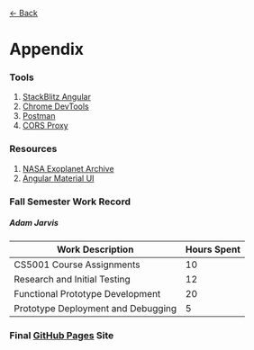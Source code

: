 [<- Back](./README.md)

# Appendix

### Tools
1. [StackBlitz Angular](https://stackblitz.com/edit/angular?file=src%2Fapp%2Fapp.component.ts)
2. [Chrome DevTools](https://developer.chrome.com/docs/devtools/)
3. [Postman](https://www.postman.com/)
4. [CORS Proxy](https://cors.sh/)

### Resources
1. [NASA Exoplanet Archive](https://exoplanetarchive.ipac.caltech.edu/)
2. [Angular Material UI](https://material.angular.io/)

### Fall Semester Work Record

##### Adam Jarvis
| Work Description | Hours Spent |
|-|-|
| CS5001 Course Assignments | 10 |
| Research and Initial Testing | 12 |
| Functional Prototype Development | 20 |
| Prototype Deployment and Debugging | 5 |

### Final [GitHub Pages](http://jarvisar.github.io/senior-design) Site

